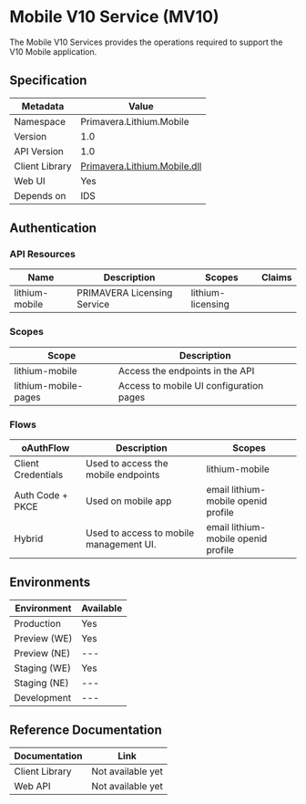# Mobile V10 Service (MV10)

The Mobile V10 Services provides the operations required to support the V10 Mobile application.

## Specification

| Metadata | Value |
| - | - |
| Namespace | Primavera.Lithium.Mobile |
| Version | 1.0 |
| API Version | 1.0 |
| Client Library | [Primavera.Lithium.Mobile.dll](http://nuget.primaverabss.com:82/feeds/public-lithium-general/Primavera.Lithium.Mobile/) |
| Web UI | Yes |
| Depends on | IDS

## Authentication

### API Resources

| Name | Description |  Scopes | Claims
| - | - | - | - |
| lithium-mobile | PRIMAVERA Licensing Service | lithium-licensing

### Scopes

| Scope | Description |
| - | - |
| lithium-mobile | Access the endpoints in the API |
| lithium-mobile-pages | Access to mobile UI configuration pages |

### Flows

| oAuthFlow | Description | Scopes |
| - | - | - |
| Client Credentials | Used to access the mobile endpoints  | lithium-mobile
| Auth Code + PKCE | Used on mobile app | email lithium-mobile openid profile
| Hybrid | Used to access to mobile management UI. | email lithium-mobile openid profile

## Environments

| Environment | Available |
| - | - |
| Production | Yes |
| Preview (WE) | Yes |
| Preview (NE) | --- |
| Staging (WE) | Yes |
| Staging (NE) | --- |
| Development | --- |

## Reference Documentation

| Documentation | Link |
| - | - |
| Client Library | Not available yet |
| Web API | Not available yet |

